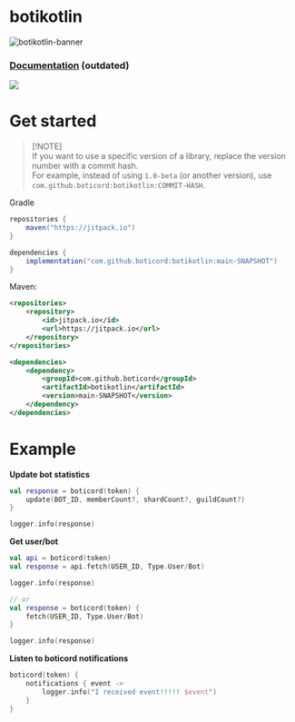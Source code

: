 # botikotlin

![botikotlin-banner](https://media.discordapp.net/attachments/1052589926119641098/1222579608361107538/image.png?ex=6616bafd&is=660445fd&hm=c481c590aa338a19540b8bfc24d478b341d24dec1b4dcbf2802cffe1db3ace33&=&format=webp&quality=lossless&width=1366&height=663)

### [Documentation](https://magmigo2.gitbook.io/boticord-kotlin/) (outdated)

[![](https://jitpack.io/v/boticord/botikotlin.svg)](https://jitpack.io/#boticord/botikotlin)

# Get started

> [!NOTE]\
> If you want to use a specific version of a library, replace the version number with a commit hash.  
> For example, instead of using `1.0-beta` (or another version), use `com.github.boticord:botikotlin:COMMIT-HASH`.


Gradle
```groovy
repositories {
    maven("https://jitpack.io")
}

dependencies {
    implementation("com.github.boticord:botikotlin:main-SNAPSHOT")
}
```

Maven:
```xml
<repositories>
    <repository>
        <id>jitpack.io</id>
        <url>https://jitpack.io</url>
    </repository>
</repositories>

<dependencies>
    <dependency>
        <groupId>com.github.boticord</groupId>
        <artifactId>botikotlin</artifactId>
        <version>main-SNAPSHOT</version>
    </dependency>
</dependencies>
```
# Example
**Update bot statistics**
```kotlin
val response = boticord(token) {
    update(BOT_ID, memberCount?, shardCount?, guildCount?)
}

logger.info(response)
```

**Get user/bot**
```kotlin
val api = boticord(token)
val response = api.fetch(USER_ID, Type.User/Bot)

logger.info(response)

// or
val response = boticord(token) {
    fetch(USER_ID, Type.User/Bot)
}

logger.info(response)
```

**Listen to boticord notifications**
```kotlin
boticord(token) {
    notifications { event ->
        logger.info("I received event!!!!! $event")
    }
}
```
